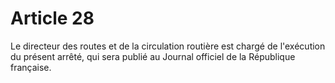 # Article 28

Le directeur des routes et de la circulation routière est chargé de l'exécution du présent arrêté, qui sera publié au Journal officiel de la République française.
